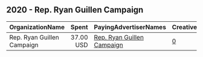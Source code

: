 ## 2020 - Rep. Ryan Guillen Campaign 
|OrganizationName|Spent|PayingAdvertiserNames|CreativeUrls|Impressions|Genders|AgeBrackets|CountryCodes|BillingAddresses|CandidateBallotInformation|
|:---|---:|:---|:---|---:|:---|:---|:---|:---|:---|
|Rep. Ryan Guillen Campaign|37.00 USD|[Rep. Ryan Guillen Campaign](2020/Rep._Ryan_Guillen_Campaign.md)|[0](https://www.snap.com/political-ads/asset/2bd66bbbb0103faae4aa15e2960048fe8df5c03b2f8f4685283c1f5198486e0d?mediaType=jpeg)|15,756|||united states|US||
